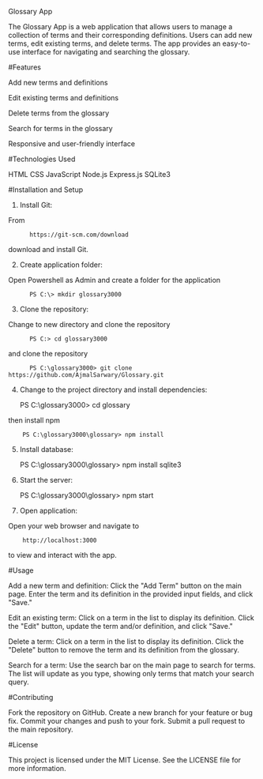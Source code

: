 Glossary App

The Glossary App is a web application that allows users to manage a collection of terms and their corresponding definitions. Users can add new terms, edit existing terms, and delete terms. The app provides an easy-to-use interface for navigating and searching the glossary.

#Features

Add new terms and definitions

Edit existing terms and definitions

Delete terms from the glossary

Search for terms in the glossary

Responsive and user-friendly interface


#Technologies Used

HTML
CSS
JavaScript
Node.js
Express.js
SQLite3

#Installation and Setup

  1. Install Git:

  From 
  
          https://git-scm.com/download 
  
  download and install Git. 
  
  2. Create application folder:
  
  Open Powershell as Admin and create a folder for the application
      
          PS C:\> mkdir glossary3000

  3. Clone the repository:
      
  Change to new directory and clone the repository
            
          PS C:> cd glossary3000
  
  and clone the repository
           
          PS C:\glossary3000> git clone https://github.com/AjmalSarwary/Glossary.git

  4. Change to the project directory and install dependencies:
    
        PS C:\glossary3000> cd glossary
 
  then install npm
  
        PS C:\glossary3000\glossary> npm install
  
  5. Install database:
  
        PS C:\glossary3000\glossary> npm install sqlite3

  6. Start the server:

        PS C:\glossary3000\glossary> npm start

  7. Open application:

  Open your web browser and navigate to 
  
        http://localhost:3000 
     
  to view and interact with the app.


#Usage

Add a new term and definition: Click the "Add Term" button on the main page. Enter the term and its definition in the provided input fields, and click "Save."

Edit an existing term: Click on a term in the list to display its definition. Click the "Edit" button, update the term and/or definition, and click "Save."

Delete a term: Click on a term in the list to display its definition. Click the "Delete" button to remove the term and its definition from the glossary.

Search for a term: Use the search bar on the main page to search for terms. The list will update as you type, showing only terms that match your search query.


#Contributing

Fork the repository on GitHub.
Create a new branch for your feature or bug fix.
Commit your changes and push to your fork.
Submit a pull request to the main repository.


#License

This project is licensed under the MIT License. See the LICENSE file for more information.
